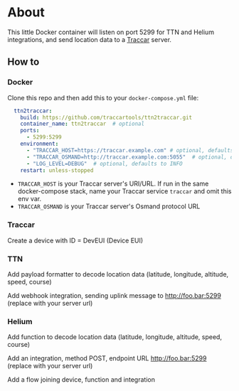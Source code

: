 # About

This little Docker container will listen on port 5299 for TTN and Helium integrations, and send location data to a [Traccar](https://www.traccar.org/) server.  

## How to

### Docker

Clone this repo and then add this to your `docker-compose.yml` file:

```yaml
  ttn2traccar:
    build: https://github.com/traccartools/ttn2traccar.git
    container_name: ttn2traccar  # optional
    ports:
      - 5299:5299
    environment:
      - "TRACCAR_HOST=https://traccar.example.com" # optional, defaults to http://traccar:8082
      - "TRACCAR_OSMAND=http://traccar.example.com:5055"  # optional, defaults to http://[TRACCAR_HOST]:5055
      - "LOG_LEVEL=DEBUG"  # optional, defaults to INFO
    restart: unless-stopped
  ```
  
  * `TRACCAR_HOST` is your Traccar server's URI/URL. If run in the same docker-compose stack, name your Traccar service `traccar` and omit this env var.
  * `TRACCAR_OSMAND` is your Traccar server's Osmand protocol URL
  



### Traccar

Create a device with ID = DevEUI (Device EUI)

### TTN

Add payload formatter to decode location data (latitude, longitude, altitude, speed, course)

Add webhook integration, sending uplink message to http://foo.bar:5299 (replace with your server url)

### Helium

Add function to decode location data (latitude, longitude, altitude, speed, course)

Add an integration, method POST, endpoint URL http://foo.bar:5299 (replace with your server url)

Add a flow joining device, function and integration

